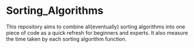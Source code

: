 # Sorting_Algorithms
This repository aims to combine all(eventually) sorting algorithms into one piece of code as a quick refresh for beginners and experts. It also measure the time taken by each sorting algorithm function.
